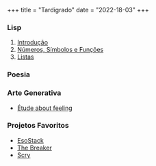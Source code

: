 +++
title = "Tardigrado"
date = "2022-18-03"
+++

### Lisp

1. [Introdução](/posts/lisp/introduction/)
2. [Números, Símbolos e Funções](/posts/lisp/num_sim_fun/)
3. [Listas](/posts/lisp/lists/)

### Poesia

### Arte Generativa

- [Étude about feeling](/posts/art/feeling/)

### Projetos Favoritos

- [EsoStack](/posts/projects/esostack)
- [The Breaker](/posts/projects/the_breaker/)
- [Scry](/posts/projects/scry/)
